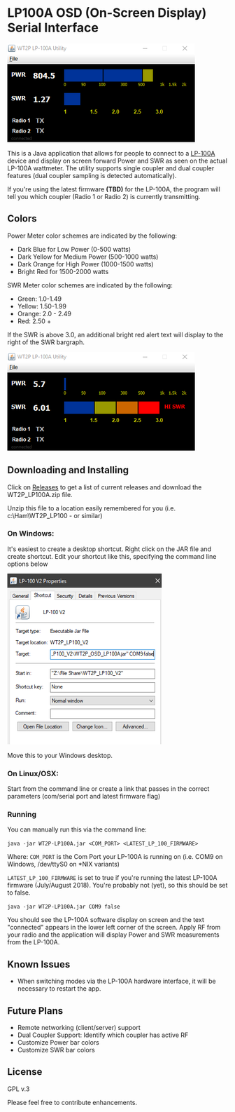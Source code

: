 # LP100A OSD (On-Screen Display) Serial Interface

![](img/meter_mid_power.png)

This is a Java application that allows for people to connect to a [LP-100A](http://www.telepostinc.com/lp100.html) device and display on screen forward Power and SWR as seen on the actual LP-100A wattmeter. The utility supports single coupler and dual coupler features (dual coupler sampling is detected automatically).

If you're using the latest firmware **(TBD)** for the LP-100A, the program will tell you which coupler (Radio 1 or Radio 2) is currently transmitting.

## Colors

Power Meter color schemes are indicated by the following:
 * Dark Blue for Low Power (0-500 watts)
 * Dark Yellow for Medium Power (500-1000 watts)
 * Dark Orange for High Power (1000-1500 watts)
 * Bright Red for 1500-2000 watts

SWR Meter color schemes are indicated by the following:
* Green: 1.0-1.49
* Yellow: 1.50-1.99
* Orange: 2.0 - 2.49
* Red: 2.50 +

If the SWR is above 3.0, an additional bright red alert text will display to the right of the SWR bargraph.

![High SWR](img/meter_hi_swr.png)

## Downloading and Installing

Click on [Releases](https://github.com/chibondking/wt2p_lp100a/releases) to get a list of current releases and download the WT2P_LP100A.zip file.

Unzip this file to a location easily remembered for you (i.e. c:\Ham\WT2P_LP100 - or similar)

### On Windows:

It's easiest to create a desktop shortcut. Right click on the JAR file and create shortcut. Edit your shortcut like this, specifying the command line options below

![](img/windows_shortcut.png)

Move this to your Windows desktop.

### On Linux/OSX:

Start from the command line or create a link that passes in the correct parameters (com/serial port and latest firmware flag)

### Running

You can manually run this via the command line:

`java -jar WT2P-LP100A.jar <COM_PORT> <LATEST_LP_100_FIRMWARE>`

Where:
`COM_PORT` is the Com Port your LP-100A is running on (i.e. COM9 on Windows, /dev/ttyS0 on *NIX variants)

`LATEST_LP_100_FIRMWARE`  is set to true if you're running the latest LP-100A firmware (July/August 2018). You're probably not (yet), so this should be set to false.

`java -jar WT2P-LP100A.jar COM9 false`

You should see the LP-100A software display on screen and the text "connected" appears in the lower left corner of the screen. Apply RF from your radio and the application will display Power and SWR measurements from the LP-100A.

## Known Issues

* When switching modes via the LP-100A hardware interface, it will be necessary to restart the app.

## Future Plans

* Remote networking (client/server) support
* Dual Coupler Support: Identify which coupler has active RF
* Customize Power bar colors
* Customize SWR bar colors

## License
GPL v.3

Please feel free to contribute enhancements.